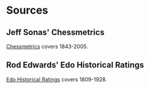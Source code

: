 # Sources
## Jeff Sonas' Chessmetrics

[Chessmetrics](http://www.chessmetrics.com/cm/) covers 1843-2005.

## Rod Edwards' Edo Historical Ratings

[Edo Historical Ratings](http://www.edochess.ca/index.html) covers 1809-1928.
